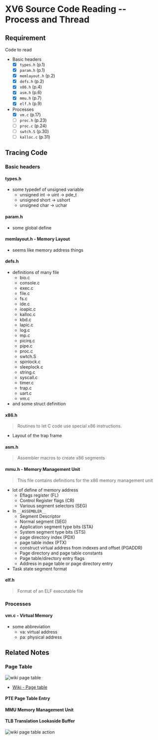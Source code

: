 # XV6 Source Code Reading -- Process and Thread

## Requirement

Code to read

* Basic headers
  * [X] `types.h` (p.1)
  * [X] `param.h` (p.1)
  * [X] `memlayout.h` (p.2)
  * [X] `defs.h` (p.2)
  * [X] `x86.h` (p.4)
  * [X] `asm.h` (p.6)
  * [X] `mmu.h` (p.7)
  * [X] `elf.h` (p.9)
* Processes
  * [X] `vm.c` (p.17)
  * [ ] `proc.h` (p.23)
  * [ ] `proc.c` (p.24)
  * [ ] `swtch.S` (p.30)
  * [ ] `kalloc.c` (p.31)

## Tracing Code

### Basic headers

#### types.h

* some typedef of unsigned variable
  * unsigned int -> uint -> pde_t
  * unsigned short -> ushort
  * unsigned char -> uchar

#### param.h

* some global define

#### memlayout.h - Memory Layout

* seems like memory address things

#### defs.h

* definitions of many file
  * bio.c
  * console.c
  * exec.c
  * file.c
  * fs.c
  * ide.c
  * ioapic.c
  * kalloc.c
  * kbd.c
  * lapic.c
  * log.c
  * mp.c
  * picirq.c
  * pipe.c
  * proc.c
  * swtch.S
  * spinlock.c
  * sleeplock.c
  * string.c
  * syscall.c
  * timer.c
  * trap.c
  * uart.c
  * vm.c
* and some struct definition

#### x86.h

> Routines to let C code use special x86 instructions.

* Layout of the trap frame

#### asm.h

> Assembler macros to create x86 segments

#### mmu.h - Memory Management Unit

> This file contains definitions for the x86 memory management unit

* lot of define of memory address
  * Eflags register (FL)
  * Control Register flags (CR)
  * Various segment selectors (SEG)
* In `__ASSEMBLER__`
  * Segment Descriptor
  * Normal segment (SEG)
  * Application segment type bits (STA)
  * System segment type bits (STS)
  * page directory index (PDX)
  * page table index (PTX)
  * construct virtual address from indexes and offset (PGADDR)
  * Page directory and page table constants
  * Page table/directory entry flags
  * Address in page table or page directory entry
* Task state segment format

#### elf.h

> Format of an ELF executable file

### Processes

#### vm.c - Virtual Memory

* some abbreviation
  * va: virtual address
  * pa: physical address

## Related Notes

### Page Table

![wiki page table](https://upload.wikimedia.org/wikipedia/commons/thumb/3/32/Virtual_address_space_and_physical_address_space_relationship.svg/470px-Virtual_address_space_and_physical_address_space_relationship.svg.png)

* [Wiki - Page table](https://en.wikipedia.org/wiki/Page_table)

#### PTE Page Table Entry

#### MMU Memory Management Unit

#### TLB Translation Lookaside Buffer

![wiki page table action](https://upload.wikimedia.org/wikipedia/commons/thumb/b/be/Page_table_actions.svg/625px-Page_table_actions.svg.png)
